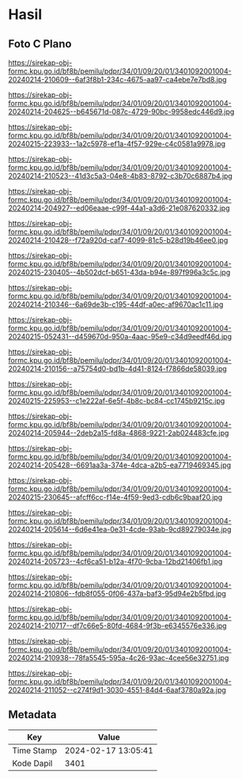 # Hasil

## Foto C Plano

https://sirekap-obj-formc.kpu.go.id/bf8b/pemilu/pdpr/34/01/09/20/01/3401092001004-20240214-210609--6af3f8b1-234c-4675-aa97-ca4ebe7e7bd8.jpg

https://sirekap-obj-formc.kpu.go.id/bf8b/pemilu/pdpr/34/01/09/20/01/3401092001004-20240214-204625--b645671d-087c-4729-90bc-9958edc446d9.jpg

https://sirekap-obj-formc.kpu.go.id/bf8b/pemilu/pdpr/34/01/09/20/01/3401092001004-20240215-223933--1a2c5978-ef1a-4f57-929e-c4c0581a9978.jpg

https://sirekap-obj-formc.kpu.go.id/bf8b/pemilu/pdpr/34/01/09/20/01/3401092001004-20240214-210523--41d3c5a3-04e8-4b83-8792-c3b70c6887b4.jpg

https://sirekap-obj-formc.kpu.go.id/bf8b/pemilu/pdpr/34/01/09/20/01/3401092001004-20240214-204927--ed06eaae-c99f-44a1-a3d6-21e087620332.jpg

https://sirekap-obj-formc.kpu.go.id/bf8b/pemilu/pdpr/34/01/09/20/01/3401092001004-20240214-210428--f72a920d-caf7-4099-81c5-b28d19b46ee0.jpg

https://sirekap-obj-formc.kpu.go.id/bf8b/pemilu/pdpr/34/01/09/20/01/3401092001004-20240215-230405--4b502dcf-b651-43da-b94e-897f996a3c5c.jpg

https://sirekap-obj-formc.kpu.go.id/bf8b/pemilu/pdpr/34/01/09/20/01/3401092001004-20240214-210346--6a69de3b-c195-44df-a0ec-af9670ac1c11.jpg

https://sirekap-obj-formc.kpu.go.id/bf8b/pemilu/pdpr/34/01/09/20/01/3401092001004-20240215-052431--d459670d-950a-4aac-95e9-c34d9eedf46d.jpg

https://sirekap-obj-formc.kpu.go.id/bf8b/pemilu/pdpr/34/01/09/20/01/3401092001004-20240214-210156--a75754d0-bd1b-4d41-8124-f7866de58039.jpg

https://sirekap-obj-formc.kpu.go.id/bf8b/pemilu/pdpr/34/01/09/20/01/3401092001004-20240215-225953--c1e222af-6e5f-4b8c-bc84-cc1745b9215c.jpg

https://sirekap-obj-formc.kpu.go.id/bf8b/pemilu/pdpr/34/01/09/20/01/3401092001004-20240214-205944--2deb2a15-fd8a-4868-9221-2ab024483cfe.jpg

https://sirekap-obj-formc.kpu.go.id/bf8b/pemilu/pdpr/34/01/09/20/01/3401092001004-20240214-205428--6691aa3a-374e-4dca-a2b5-ea7719469345.jpg

https://sirekap-obj-formc.kpu.go.id/bf8b/pemilu/pdpr/34/01/09/20/01/3401092001004-20240215-230645--afcff6cc-f14e-4f59-9ed3-cdb6c9baaf20.jpg

https://sirekap-obj-formc.kpu.go.id/bf8b/pemilu/pdpr/34/01/09/20/01/3401092001004-20240214-205614--6d6e41ea-0e31-4cde-93ab-9cd89279034e.jpg

https://sirekap-obj-formc.kpu.go.id/bf8b/pemilu/pdpr/34/01/09/20/01/3401092001004-20240214-205723--4cf6ca51-b12a-4f70-9cba-12bd21406fb1.jpg

https://sirekap-obj-formc.kpu.go.id/bf8b/pemilu/pdpr/34/01/09/20/01/3401092001004-20240214-210806--fdb8f055-0f06-437a-baf3-95d94e2b5fbd.jpg

https://sirekap-obj-formc.kpu.go.id/bf8b/pemilu/pdpr/34/01/09/20/01/3401092001004-20240214-210717--df7c66e5-80fd-4684-9f3b-e6345576e336.jpg

https://sirekap-obj-formc.kpu.go.id/bf8b/pemilu/pdpr/34/01/09/20/01/3401092001004-20240214-210938--78fa5545-595a-4c26-93ac-4cee56e32751.jpg

https://sirekap-obj-formc.kpu.go.id/bf8b/pemilu/pdpr/34/01/09/20/01/3401092001004-20240214-211052--c274f9d1-3030-4551-84d4-6aaf3780a92a.jpg


## Metadata

| Key        | Value               |
| ---------- | ------------------- |
| Time Stamp | 2024-02-17 13:05:41 |
| Kode Dapil | 3401                |



